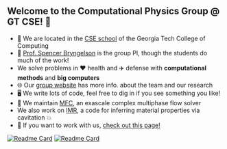 ## Welcome to the Computational Physics Group @ GT CSE! 👋

* 🏫 We are located in the [CSE school](https://cse.gatech.edu) of the Georgia Tech College of Computing  
* 🙋 [Prof. Spencer Bryngelson](https://cse.gatech.edu/people/spencer-bryngelson) is the group PI, though the students do much of the work!  
* We solve problems in ❤️ health and ✈️ defense with **computational methods** and **big computers**
* 🌐 Our [group website](https://comp-physics.group) has more info. about the team and our research
* 🖥️ We write lots of code, feel free to dig in if you see something you like!  
* 🌊 We maintain [MFC](https://github.com/mflowcode), an exascale complex multiphase flow solver 
* We also work on [IMR](https://github.com/InertialMicrocavitationRheometry), a code for inferring material properties via cavitation 💥
* 👥 If you want to work with us, [check out this page!](https://comp-physics.group/vacancies.html) 


[![Readme Card](https://github-readme-stats.vercel.app/api/pin/?username=mflowcode&repo=MFC&theme=dark)](https://github.com/mflowcode/mfc)
[![Readme Card](https://github-readme-stats.vercel.app/api/pin/?username=InertialMicrocavitationRheometry&repo=IMR_data_assimilation&theme=dark)](https://github.com/InertialMicrocavitationRheometry/IMR_data_assimilation)


